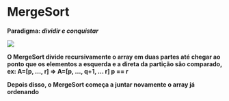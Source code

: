 # MergeSort

<strong>Paradigma: <em>dividir e conquistar</em></strong>

<img src="https://cdn.programiz.com/sites/tutorial2program/files/merge-sort-example_0.png">

<strong>O MergeSort divide recursivamente o array em duas partes até chegar ao ponto que os elementos a esquerda e a direta da partição são comparado, ex: A=[p, ..., r] => A=[p, ..., q+1, ... r] p == r</strong>

<strong>Depois disso, o MergeSort começa a juntar novamente o array já ordenando</strong>
